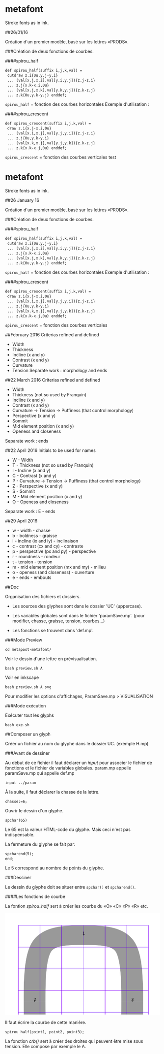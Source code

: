 # metafont
Stroke fonts as in ink.

##26/01/16

Création d'un premier modèle, basé sur les lettres «PRODS».

###Création de deux fonctions de courbes.

####spirou_half
```
def spirou_half(suffix i,j,k,val) =
 cutdraw z.i{0u,y.j-y.i}
 ... (val[x.j,x.i],val[y.i,y.j]){z.j-z.i}
 ... z.j{x.k-x.i,0u}
 ... (val[x.j,x.k],val[y.k,y.j]){z.k-z.j}
 ... z.k{0u,y.k-y.j} enddef;
```

`spirou_half` = fonction des courbes horizontales
Exemple d'utilisation :

####spirou_crescent

```
def spirou_crescent(suffix i,j,k,val) =
 draw z.i{x.j-x.i,0u}
 ... (val[x.i,x.j],val[y.j,y.i]){z.j-z.i}
 ... z.j{0u,y.k-y.i}
 ... (val[x.k,x.j],val[y.j,y.k]){z.k-z.j}
 ... z.k{x.k-x.j,0u} enddef;
```
`spirou_crescent` = fonction des courbes verticales
test

# metafont
Stroke fonts as in ink.

##26 January 16

Création d'un premier modèle, basé sur les lettres «PRODS».

###Création de deux fonctions de courbes.

####spirou_half
```
def spirou_half(suffix i,j,k,val) =
 cutdraw z.i{0u,y.j-y.i}
 ... (val[x.j,x.i],val[y.i,y.j]){z.j-z.i}
 ... z.j{x.k-x.i,0u}
 ... (val[x.j,x.k],val[y.k,y.j]){z.k-z.j}
 ... z.k{0u,y.k-y.j} enddef;
```

`spirou_half` = fonction des courbes horizontales
Exemple d'utilisation :

####spirou_crescent

```
def spirou_crescent(suffix i,j,k,val) =
 draw z.i{x.j-x.i,0u}
 ... (val[x.i,x.j],val[y.j,y.i]){z.j-z.i}
 ... z.j{0u,y.k-y.i}
 ... (val[x.k,x.j],val[y.j,y.k]){z.k-z.j}
 ... z.k{x.k-x.j,0u} enddef;
```
`spirou_crescent` = fonction des courbes verticales

##February 2016
Criterias refined and defined
* Width
* Thickness
* Incline (x and y)
* Contrast (x and y)
* Curvature
* Tension
Separate work : morphology and ends

##22 March 2016
Criterias refined and defined
* Width
* Thickness (not so used by Franquin)
* Incline (x and y)
* Contrast (x and y)
* Curvature → Tension → Puffiness (that control morphology)
* Perspective (x and y)
* Sommit
* Mid element position (x and y)
* Openess and closeness

Separate work : ends

##22 April 2016
Initials to be used for names
* W - Width
* T - Thickness (not so used by Franquin)
* I - Incline (x and y)
* C - Contrast (x and y)
* P - Curvature → Tension → Puffiness (that control morphology)
* Z - Perspective (x and y)
* S - Sommit
* M - Mid element position (x and y)
* O - Openess and closeness

Separate work : E - ends

##29 April 2016
* w - width - chasse
* b - boldness - graisse
* i - incline (ix and iy) - inclinaison
* c - contrast (cx and cy) - contraste
* p - perspective (px and py) - perspective
* r - roundness - rondeur
* t - tension - tension
* m - mid element position (mx and my) - milieu
* o - openess (and closeness) - ouverture
* e - ends - embouts

##Doc

Organisation des fichiers et dossiers.

- Les sources des glyphes sont dans le dossier 'UC' (uppercase).

- Les variables globales sont dans le fichier 'paramSave.mp'.
    (pour modifier, chasse, graisse, tension, courbes...)

- Les fonctions se trouvent dans 'def.mp'.


###Mode Preview

    cd metapost-metafont/
    
Voir le dessin d'une lettre en prévisualisation.

    bash preview.sh A
    
Voir en inkscape

    bash preview.sh A svg
    
Pour modifier les options d'affichages, ParamSave.mp > VISUALISATION


###Mode exécution

Exécuter tout les glyphs

    bash exe.sh


##Composer un glyph

Créer un fichier au nom du glyphe dans le dossier UC.
(exemple H.mp)


###Avant de dessiner

Au début de ce fichier il faut déclarer un *input* pour associer le fichier de fonctions et le fichier de variables globales.
param.mp appelle paramSave.mp qui appelle def.mp

```
input ../param
```

À la suite, il faut déclarer la chasse de la lettre.

```
chasse:=6;
```

Ouvrir le dessin d'un glyphe.

```
spchar(65)
```
Le 65 est la valeur HTML-code du glyphe. Mais ceci n'est pas indispensable.

La fermeture du glyphe se fait par:

```
spcharend(5);
end;
```
Le 5 correspond au nombre de points du glyphe.

###Dessiner

Le dessin du glyphe doit se situer entre `spchar()` et `spcharend()`.


####Les fonctions de courbe

La fontion *spirou_half* sert à créer les courbe du «O» «C» «P» «R» etc.

![Specimen](https://github.com/speculoos/metafont/blob/master/metapost-metafont/screenshot/spirou_half.png?raw=true)

Il faut écrire la courbe de cette manière.

```
spirou_half(point1, point2, point3);
```

La fonction *crb()* sert à créer des droites qui peuvent être mise sous tension. Elle compose par exemple le A.
